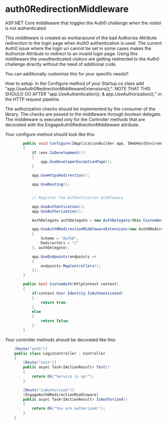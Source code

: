 # auth0RedirectionMiddleware
ASP.NET Core middleware that toggles the Auth0 challenge when the visitor is not authenticated

This middleware is created as workaraound of the bad Authorize Attribute redirection to the login page when Auth0 authentication is used.
The current Auth0 issue where the login uri cannot be set in some cases makes the Authorize Attribute to redirect to an invalid login page.
Using this middleware the unauthenticated visitors are getting redirected to the Auth0 challenge directly without the need of additional code.

You can additionally customize this for your specific needs!!

How to setup:
In the Configure method of your Startup.cs class add "app.UseAuth0RedirectionMiddlewareExtensions();".
NOTE THAT THIS SHOULD GO AFTER "app.UseAuthentication(); & app.UseAuthorization();" in the HTTP request pipeline.

The authorization checks should be implemented by the consumer of the library. The checks are passed to the middleware through boolean delegate.
The middleware is executed only for the Controller methods that are decorated with the EngageAuth0RedirectionMiddleware attribute.

Your configure method should look like this:
```csharp
        public void Configure(IApplicationBuilder app, IWebHostEnvironment env)
        {
            if (env.IsDevelopment())
            {
                app.UseDeveloperExceptionPage();
            }

            app.UseHttpsRedirection();

            app.UseRouting();


            // Register the Authentication middleware

            app.UseAuthentication();
            app.UseAuthorization();

            AuthDelegate authDelegate = new AuthDelegate(this.CustomAuth);

            app.UseAuth0RedirectionMiddlewareExtensions(new Auth0RedirectionMiddlewareOptions
            {
                Scheme = "Auth0",
                RedirectUri = "/"
            }, authDelegate);

            app.UseEndpoints(endpoints =>
            {
                endpoints.MapControllers();
            });
        }

        public bool CustomAuth(HttpContext context)
        {
            if(context.User.Identity.IsAuthenticated)
            {
                return true;
            }
            else
            {
                return false;
            }
        }
```

Your controller methods should be decorated like this:

```csharp
    [Route("auth")]
    public class LoginController : Controller
    {
        [Route("test")]
        public async Task<IActionResult> Test()
        {
            return Ok("Service is up!");
        }

        [Route("isAuthorized")]
        [EngageAuth0RedirectionMiddleware]
        public async Task<IActionResult> IsAuthorized()
        {
            return Ok("You are authorized!");
        }
    }
```